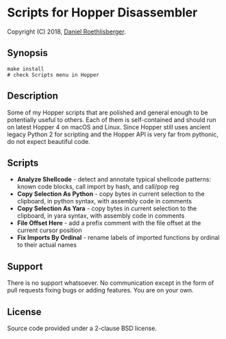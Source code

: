 # Scripts for Hopper Disassembler

Copyright (C) 2018, [Daniel Roethlisberger](//daniel.roe.ch/).

## Synopsis

    make install
    # check Scripts menu in Hopper

## Description

Some of my Hopper scripts that are polished and general enough to be
potentially useful to others.  Each of them is self-contained and should run on
latest Hopper 4 on macOS and Linux.  Since Hopper still uses ancient legacy
Python 2 for scripting and the Hopper API is very far from pythonic, do not
expect beautiful code.

## Scripts

-   **Analyze Shellcode** - detect and annotate typical shellcode patterns:
    known code blocks, call import by hash, and call/pop reg
-   **Copy Selection As Python** - copy bytes in current selection to the
    clipboard, in python syntax, with assembly code in comments
-   **Copy Selection As Yara** - copy bytes in current selection to the
    clipboard, in yara syntax, with assembly code in comments
-   **File Offset Here** - add a prefix comment with the file offset at the
    current cursor position
-   **Fix Imports By Ordinal** - rename labels of imported functions by ordinal
    to their actual names

## Support

There is no support whatsoever.  No communication except in the form of pull
requests fixing bugs or adding features.  You are on your own.

## License

Source code provided under a 2-clause BSD license.

